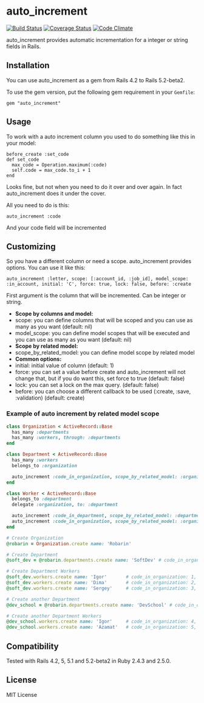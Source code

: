 # auto_increment

[![Build Status](https://travis-ci.org/felipediesel/auto_increment.svg?branch=master)](https://travis-ci.org/felipediesel/auto_increment)
[![Coverage Status](https://coveralls.io/repos/felipediesel/auto_increment/badge.svg?branch=master)](https://coveralls.io/r/felipediesel/auto_increment?branch=master)
[![Code Climate](https://codeclimate.com/github/felipediesel/auto_increment/badges/gpa.svg)](https://codeclimate.com/github/felipediesel/auto_increment)

auto_increment provides automatic incrementation for a integer or string fields in Rails.

## Installation

You can use auto_increment as a gem from Rails 4.2 to Rails 5.2-beta2.

To use the gem version, put the following gem requirement in your `Gemfile`:

    gem "auto_increment"


## Usage

To work with a auto increment column you used to do something like this in your model:

    before_create :set_code
    def set_code
      max_code = Operation.maximum(:code)
      self.code = max_code.to_i + 1
    end

Looks fine, but not when you need to do it over and over again. In fact auto_increment does it under the cover.

All you need to do is this:

    auto_increment :code

And your code field will be incremented


## Customizing

So you have a different column or need a scope. auto_increment provides options. You can use it like this:

    auto_increment :letter, scope: [:account_id, :job_id], model_scope: :in_account, initial: 'C', force: true, lock: false, before: :create

First argument is the column that will be incremented. Can be integer or string.

* **Scope by columns and model:**
* scope: you can define columns that will be scoped and you can use as many as you want (default: nil)
* model_scope: you can define model scopes that will be executed and you can use as many as you want (default: nil)
* **Scope by related model:**
* scope_by_related_model: you can define model scope by related model
* **Common options:**
* initial: initial value of column (default: 1)
* force: you can set a value before create and auto_increment will not change that, but if you do want this, set force to true (default: false)
* lock: you can set a lock on the max query. (default: false)
* before: you can choose a different callback to be used (:create, :save, :validation) (default: create)

### Example of auto increment by related model scope

```ruby
class Organization < ActiveRecord::Base
  has_many :departments
  has_many :workers, through: :departments
end

class Department < ActiveRecord::Base
  has_many :workers
  belongs_to :organization

  auto_increment :code_in_organization, scope_by_related_model: :organization
end

class Worker < ActiveRecord::Base
  belongs_to :department
  delegate :organization, to: :department

  auto_increment :code_in_department, scope_by_related_model: :department
  auto_increment :code_in_organization, scope_by_related_model: :organization
end

# Create Organization
@robarin = Organization.create name: 'Robarin'

# Create Department
@soft_dev = @robarin.departments.create name: 'SoftDev' # code_in_organization: 1

# Create Department Workers
@soft_dev.workers.create name: 'Igor'       # code_in_organization: 1, code_in_department: 1
@soft_dev.workers.create name: 'Dima'       # code_in_organization: 2, code_in_department: 2
@soft_dev.workers.create name: 'Sergey'     # code_in_organization: 3, code_in_department: 3

# Create another Department
@dev_school = @robarin.departments.create name: 'DevSchool' # code_in_organization: 2

# Create another Department Workers
@dev_school.workers.create name: 'Igor'     # code_in_organization: 4, code_in_department: 1
@dev_school.workers.create name: 'Azamat'   # code_in_organization: 5, code_in_department: 2
```

## Compatibility

Tested with Rails 4.2, 5, 5.1 and 5.2-beta2 in Ruby 2.4.3 and 2.5.0.

## License

MIT License
